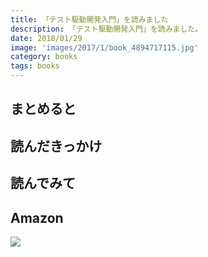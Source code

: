 ```yaml
---
title: 「テスト駆動開発入門」を読みました
description: 「テスト駆動開発入門」を読みました。
date: 2018/01/29
image: 'images/2017/1/book_4894717115.jpg'
category: books
tags: books
---
```


## まとめると

## 読んだきっかけ

## 読んでみて

## Amazon

[![](http://images-jp.amazon.com/images/P/4894717115.09.MAIN._SCLZZZZZZZ_.jpg)](https://www.amazon.co.jp/dp/4894717115/)
